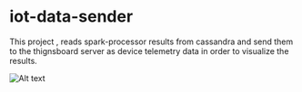 # iot-data-sender
This project , 
reads spark-processor results from cassandra 
  and send them to the thignsboard server as device telemetry data in order to visualize the results.
  
  

![Alt text](/relative/path/to/img.jpg?raw=true "final dashboard")
